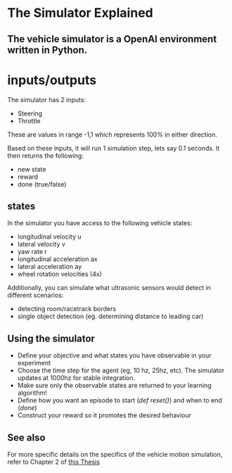 # The Simulator Explained

## The vehicle simulator is a OpenAI environment written in Python. 

# inputs/outputs
The simulator has 2 inputs:
- Steering
- Throttle

These are values in range -1,1 which represents 100% in either direction. 

Based on these inputs, it will run 1 simulation step, lets say 0.1 seconds. It then returns the following:
- new state
- reward
- done (true/false)

## states
In the simulator you have access to the following vehicle states:

- longitudinal velocity u
- lateral velocity v
- yaw rate r
- longitudinal acceleration ax
- lateral acceleration ay
- wheel rotation velocities (4x)

Additionally, you can simulate what ultrasonic sensors would detect in different scenarios:
- detecting room/racetrack borders
- single object detection (eg. determining distance to leading car)

## Using the simulator
- Define your objective and what states you have observable in your experiment
- Choose the time step for the agent (eg, 10 hz, 25hz, etc). The simulator updates at 1000hz for stable integration. 
- Make sure only the observable states are returned to your learning algorithm!
- Define how you want an episode to start (*def reset()*) and when to end (*done*)
- Construct your reward so it promotes the desired behaviour


## See also
For more specific details on the specifics of the vehicle motion simulation, refer to Chapter 2 of [this Thesis](https://repository.tudelft.nl/islandora/object/uuid%3A7bedb60a-ced8-4fcf-97ca-80208861a413)
